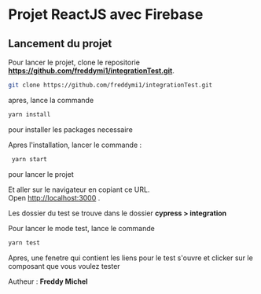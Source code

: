 # Projet ReactJS avec Firebase

## Lancement du projet

Pour lancer le projet, clone le repositorie **https://github.com/freddymi1/integrationTest.git**.

```bash
git clone https://github.com/freddymi1/integrationTest.git
```
 apres, lance la commande 
 ```bash
 yarn install
 ```
 pour installer les packages necessaire

Apres l'installation, lancer le commande :

```bash
 yarn start
 ```
 pour lancer le projet

Et aller sur le navigateur en copiant ce URL.\
Open [http://localhost:3000](http://localhost:3000) .


Les dossier du test se trouve dans le dossier **cypress > integration**

Pour lancer le mode test, lance le commande 
```bash
yarn test
```

Apres, une fenetre qui contient les liens pour le test s'ouvre et clicker sur le composant que vous voulez tester

Autheur : **Freddy Michel**
